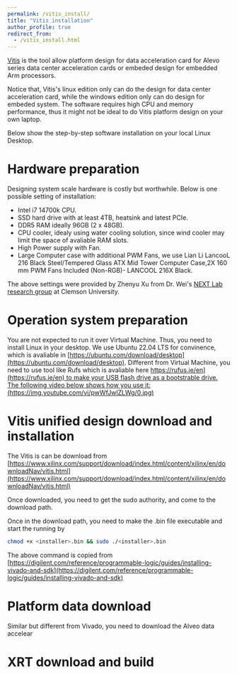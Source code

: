 ```yaml
---
permalink: /vitis_install/
title: "Vitis installation"
author_profile: true
redirect_from:  
  - /vitis_install.html
---
```

[Vitis](https://www.xilinx.com/products/design-tools/vitis.html) is the tool allow platform design for data acceleration card for Alevo series data center acceleration cards or embeded design for embedded Arm processors. 

Notice that, Vitis's linux edition only can do the design for data center acceleration card, while the windows edition only can do design for embeded system. The software requires high CPU and memory performance, thus it might not be ideal to do Vitis platform design on your own laptop.

Below show the step-by-step software installation on your local Linux Desktop. 

# Hardware preparation
Designing system scale hardware is costly but worthwhile. Below is one possible setting of installation:
* Intel i7 14700k CPU.
* SSD hard drive with at least 4TB, heatsink and latest PCIe. 
* DDR5 RAM ideally 96GB (2 x 48GB).
* CPU cooler, idealy using water cooling solution, since wind cooler may limit the space of avaliable RAM slots. 
* High Power supply with Fan.
* Large Computer case with additional PWM Fans, we use Lian Li LancooL 216 Black Steel/Tempered Glass ATX Mid Tower Computer Case,2X 160 mm PWM Fans Included (Non-RGB)- LANCOOL 216X Black. 

The above settings were provided by Zhenyu Xu from Dr. Wei's [NEXT Lab research group](https://sites.google.com/g.clemson.edu/nextlabdoc/home) at Clemson University. 

# Operation system preparation
You are not expected to run it over Virtual Machine. Thus, you need to install Linux in your desktop. We use Ubuntu 22.04 LTS for convinence, which is avaliable in [https://ubuntu.com/download/desktop](https://ubuntu.com/download/desktop). Different from Virtual Machine, you need to use tool like Rufs which is avaliable here [https://rufus.ie/en](https://rufus.ie/en) to make your USB flash drive as a bootstrable drive. The following video below shows how you use it:
(https://img.youtube.com/vi/pwWfJwlZLWg/0.jpg)](https://youtu.be/pwWfJwlZLWg "How to Download and Install Linux from USB Flash Drive Step-By-Step Guide.")

# Vitis unified design download and installation
The Vitis is can be download from [https://www.xilinx.com/support/download/index.html/content/xilinx/en/downloadNav/vitis.html](https://www.xilinx.com/support/download/index.html/content/xilinx/en/downloadNav/vitis.html)

Once downloaded, you need to get the sudo authority, and come to the download path.

Once in the download path, you need to make the .bin file executable and start the running by 

```bash
chmod +x <installer>.bin && sudo ./<installer>.bin
```
The above command is copied from [https://digilent.com/reference/programmable-logic/guides/installing-vivado-and-sdk](https://digilent.com/reference/programmable-logic/guides/installing-vivado-and-sdk)

# Platform data download
Similar but different from Vivado, you need to download the Alveo data accelear

# XRT download and build